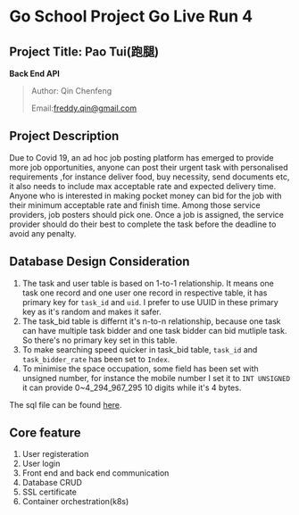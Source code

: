 # Go School Project Go Live Run 4
## Project Title: Pao Tui(跑腿)
**Back End API**
>Author: Qin Chenfeng
>
> Email:freddy.qin@gmail.com

## Project Description
Due to Covid 19, an ad hoc job posting platform has emerged to provide more job opportunities, anyone can post their urgent task with personalised requirements ,for instance deliver food, buy necessity, send documents etc, it also needs to include max acceptable rate and expected delivery time. Anyone who is interested in making pocket money can bid for the job with their minimum acceptable rate and finish time. Among those service providers, job posters should pick one. Once a job is assigned, the service provider should do their best to complete the task before the deadline to avoid any penalty.

## Database Design Consideration
1. The task and user table is based on 1-to-1 relationship. It means one task one record and one user one record in respective table, it has primary key for `task_id` and `uid`. I prefer to use UUID in these primary key as it's random and makes it safer.
2. The task_bid table is differnt it's n-to-n relationship, because one task can have multiple task bidder and one task bidder can bid mutliple task. So there's no primary key set in this table.
3. To make searching speed quicker in task_bid table, `task_id` and `task_bidder_rate` has been set to `Index`.
4. To minimise the space occupation, some field has been set with unsigned number, for instance the mobile number I set it to `INT UNSIGNED` it can provide 0~4_294_967_295 10 digits while it's 4 bytes.

The sql file can be found [here](https://github.com/qinchenfeng/ProjectGoLiveRun4BackEnd/blob/master/doc/sql/mysql.sql).


## Core feature
1. User registeration
2. User login
3. Front end and back end communication
4. Database CRUD
5. SSL certificate
6. Container orchestration(k8s)

